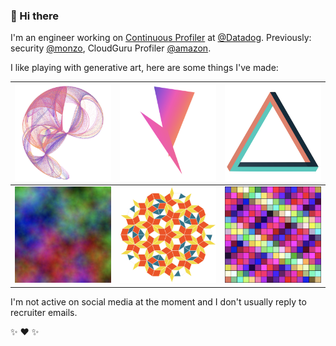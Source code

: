 ### 👋 Hi there

I'm an engineer working on [Continuous Profiler](https://docs.datadoghq.com/tracing/profiler/) at [@Datadog](http://github.com/datadog). Previously: security [@monzo](http://github.com/monzo), CloudGuru Profiler [@amazon](https://github.com/amzn).

I like playing with generative art, here are some things I've made:

| [<img width="256" src="img/many-worlds.png" title="WebGL de Jong attractor made reactive to sound">][many-worlds] | [<img width="256" src="img/entangled.png" title="Simple reactive audio visualisation">][entangled] | [<img width="256" src="img/penrose-triangle.png" title="Glitchy penrose triangle rendered with three.js">][penrose-triangle] |
|:---:|:---:|:---:|
| [<img width="256" src="img/color-automata.png" title="Colourful WASM cellular automaton">][color-automata] | [<img width="256" src="img/penrose-tiling.png" title="Penrose titling generator">][penrose-tiling] | [<img width="256" src="img/256-colors.png" title="Toy shader">][256-colors] |


I'm not active on social media at the moment and I don't usually reply to recruiter emails.

:sparkles: :heart: :sparkles:


[color-automata]: https://cimi.io/color-automata
[256-colors]: https://cimi.io/shaders/#/256-colors
[penrose-triangle]: https://cimi.io/
[penrose-tiling]: https://cimi.io/penrose-tiling
[entangled]: https://cimi.io/entangled
[many-worlds]: https://cimi.io/many-worlds

